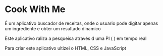 <H1>Cook With Me</H1>
<p>É um aplicativo buscador de receitas, onde o usuario pode digitar apenas um ingrediente e obter um resultado dinamico</p>
<p>Este aplicativo raliza a pesqueisa através d uma PI (  ) em tempo real </p>
<p> Para criar este aplicativo ultizei o HTML, CSS e JavaScript</p>
